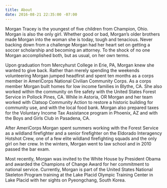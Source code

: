 ```yaml
---
title: About
date: 2016-08-21 22:35:00 -07:00
---
```


Morgan Tracey is the youngest of five children from Champion, Ohio. Morgan is also the only girl. Whether good or bad, Morgan’s older brothers made Morgan into the woman she is today, tough and tenacious. Never backing down from a challenge Morgan had her heart set on getting a soccer scholarship and becoming an attorney. To the shock of no one Morgan accomplished both, but as usual, on her own terms.

Upon graduation from Mercyhurst College in Erie, PA, Morgan knew she wanted to give back. Rather than merely spending the weekends volunteering Morgan jumped headfirst and spent ten months as a corps member in AmeriCorps National Civilian Community Corps. As a corps member Morgan built homes for low income families in Blythe, CA. She also worked within the community on fire safety with the United States Forest Service in Pollock Pines, CA. While in Astoria, OR Morgan and her team worked with Clatsop Community Action to restore a historic building for community use, and with the local food bank. Morgan also prepared taxes for the Voluntary Income Tax Assistance program in Phoenix, AZ and with the Boys and Girls Club in Pasadena, CA.

After AmeriCorps Morgan spent summers working with the Forest Service as a wildland firefighter and a senior firefighter on the Eldorado Interagency Hotshot Crew, one of a few elite wildland firefighting squads and the only girl on her crew. In the winters, Morgan went to law school and in 2010 passed the bar exam.

Most recently, Morgan was invited to the White House by President Obama and awarded the Champions of Change Award for her commitment to national service. Currently, Morgan is part of the United States National Skeleton Program training at the Lake Placid Olympic Training Center in Lake Placid with her sights on Pyeongchang, South Korea.